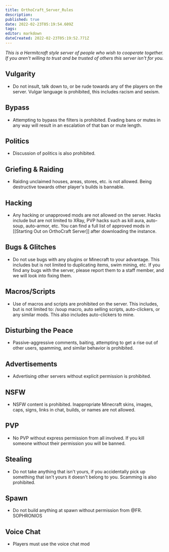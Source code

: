 ```yaml
---
title: OrthoCraft_Server_Rules
description: 
published: true
date: 2022-02-23T05:19:54.609Z
tags: 
editor: markdown
dateCreated: 2022-02-23T05:19:52.771Z
---
```


*This is a Hermitcraft style server of people who wish to cooperate together. If you aren't willing to trust and be trusted of others this server isn't for you.*
## Vulgarity
- Do not insult, talk down to, or be rude towards any of the players on the server. Vulgar language is prohibited, this includes racism and sexism.
## Bypass
- Attempting to bypass the filters is prohibited. Evading bans or mutes in any way will result in an escalation of that ban or mute length.
## Politics
- Discussion of politics is also prohibited.
## Griefing & Raiding
- Raiding unclaimed houses, areas, stores, etc. is not allowed. Being destructive towards other player's builds is bannable.
## Hacking
- Any hacking or unapproved mods are not allowed on the server. Hacks include but are not limited to XRay, PVP hacks such as kill aura, auto-soup, auto-armor, etc. You can find a full list of approved mods in [[Starting Out on OrthoCraft Server]] after downloading the instance.
## Bugs & Glitches
- Do not use bugs with any plugins or Minecraft to your advantage. This includes but is not limited to duplicating items, swim mining, etc. If you find any bugs with the server, please report them to a staff member, and we will look into fixing them.
## Macros/Scripts
- Use of macros and scripts are prohibited on the server. This includes, but is not limited to: /soup macro, auto selling scripts, auto-clickers, or any similar mods. This also includes auto-clickers to mine.
## Disturbing the Peace
- Passive-aggressive comments, baiting, attempting to get a rise out of other users, spamming, and similar behavior is prohibited.
## Advertisements
- Advertising other servers without explicit permission is prohibited.
## NSFW
- NSFW content is prohibited. Inappropriate Minecraft skins, images, caps, signs, links in chat, builds, or names are not allowed.
## PVP
- No PVP without express permission from all involved. If you kill someone without their permission you will be banned.
## Stealing
- Do not take anything that isn't yours, if you accidentally pick up something that isn't yours it doesn't belong to you. Scamming is also prohibited.
## Spawn
- Do not build anything at spawn without permission from @FR. SOPHRONIOS
## Voice Chat
- Players must use the voice chat mod